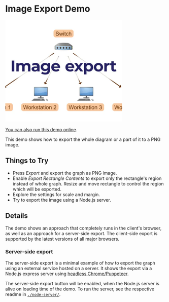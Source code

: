 <!--
 //////////////////////////////////////////////////////////////////////////////
 // @license
 // This file is part of yFiles for HTML.
 // Use is subject to license terms.
 //
 // Copyright (c) by yWorks GmbH, Vor dem Kreuzberg 28,
 // 72070 Tuebingen, Germany. All rights reserved.
 //
 //////////////////////////////////////////////////////////////////////////////
-->
# Image Export Demo

<img src="../../../doc/demo-thumbnails/image-export.webp" alt="demo-thumbnail" height="320"/>

[You can also run this demo online](https://www.yfiles.com/demos/view/imageexport/).

This demo shows how to export the whole diagram or a part of it to a PNG image.

## Things to Try

- Press _Export_ and export the graph as PNG image.
- Enable _Export Rectangle Contents_ to export only the rectangle's region instead of whole graph. Resize and move rectangle to control the region which will be exported.
- Explore the settings for scale and margin.
- Try to export the image using a Node.js server.

## Details

The demo shows an approach that completely runs in the client's browser, as well as an approach for a server-side export. The client-side export is supported by the latest versions of all major browsers.

### Server-side export

The server-side export is a minimal example of how to export the graph using an external service hosted on a server. It shows the export via a Node.js express server using [headless Chrome/Puppeteer](https://developers.google.com/web/tools/puppeteer/).

The server-side export button will be enabled, when the Node.js server is alive on loading time of the demo. To run the server, see the respective readme in [`./node-server/`](node-server/README.html).

